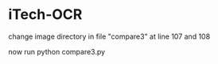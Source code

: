 # iTech-OCR


change image directory in file "compare3" at line 107 and 108

now run 
python compare3.py
